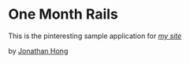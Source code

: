 # One Month Rails

This is the pinteresting sample application for
[*my site*](http://onemonth.com)

by [Jonathan Hong](http://onemonth.com)
